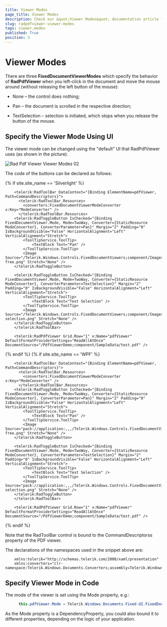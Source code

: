 ```yaml
---
title: Viewer Modes
page_title: Viewer Modes
description: Check our &quot;Viewer Modes&quot; documentation article for the RadPdfViewer {{ site.framework_name }} control.
slug: radpdfviewer-viewer-modes
tags: viewer,modes
published: True
position: 3
---
```


# Viewer Modes



There are three __FixedDocumentViewerModes__ which specify the behavior of __RadPdfViewer__ when you left-click in the document and move the mouse around (without releasing the left button of the mouse):
      

* None – the control does nothing;

* Pan – the document is scrolled in the respective direction;

* TextSelection – selection is initiated, which stops when you release the button of the mouse.

## Specify the Viewer Mode Using UI

The viewer mode can be changed using the "default" UI that RadPdfViewer uses (as shown in the picture).

![Rad Pdf Viewer Viewer Modes 02](images/RadPdfViewer_ViewerModes_02.png)

The code of the buttons can be declared as follows:

{% if site.site_name == 'Silverlight' %}


```XAML
	<telerik:RadToolBar DataContext="{Binding ElementName=pdfViewer, Path=CommandDescriptors}">
	  <telerik:RadToolBar.Resources>
	    <converters:FixedDocumentViewerModeConverter x:Key="ModeConverter" />
	  </telerik:RadToolBar.Resources>
	<telerik:RadToggleButton IsChecked="{Binding FixedDocumentViewer.Mode, Mode=TwoWay, Converter={StaticResource ModeConverter}, ConverterParameter=Pan}" Margin="2" Padding="0" IsBackgroundVisible="False" HorizontalAlignment="Left" VerticalAlignment="Stretch">
		<ToolTipService.ToolTip>
			<TextBlock Text="Pan" />
		</ToolTipService.ToolTip>
		<Image Source="/Telerik.Windows.Controls.FixedDocumentViewers;component/Images/hand-free.png" Stretch="None" />
	</telerik:RadToggleButton>
	
	<telerik:RadToggleButton IsChecked="{Binding FixedDocumentViewer.Mode, Mode=TwoWay, Converter={StaticResource ModeConverter}, ConverterParameter=TextSelection}" Margin="2" Padding="0" IsBackgroundVisible="False" HorizontalAlignment="Left" VerticalAlignment="Stretch">
		<ToolTipService.ToolTip>
			<TextBlock Text="Text Selection" />
		</ToolTipService.ToolTip>
		<Image Source="/Telerik.Windows.Controls.FixedDocumentViewers;component/Images/text-selection.png" Stretch="None" />
	</telerik:RadToggleButton>
	</telerik:RadToolBar>
	
	<telerik:RadPdfViewer Grid.Row="1" x:Name="pdfViewer" DefaultFormatProviderSettings="ReadAllAtOnce" DocumentSource="/PdfViewerDemo;component/SampleData/test.pdf" />
```
{% endif %}
{% if site.site_name == 'WPF' %}


```XAML
	<telerik:RadToolBar DataContext="{Binding ElementName=pdfViewer, Path=CommandDescriptors}">
	  <telerik:RadToolBar.Resources>
	    <converters:FixedDocumentViewerModeConverter x:Key="ModeConverter" />
	  </telerik:RadToolBar.Resources>
	<telerik:RadToggleButton IsChecked="{Binding FixedDocumentViewer.Mode, Mode=TwoWay, Converter={StaticResource ModeConverter}, ConverterParameter=Pan}" Margin="2" Padding="0" IsBackgroundVisible="False" HorizontalAlignment="Left" VerticalAlignment="Stretch">
		<ToolTipService.ToolTip>
			<TextBlock Text="Pan" />
		</ToolTipService.ToolTip>
		<Image Source="pack://application:,,,/Telerik.Windows.Controls.FixedDocumentViewers;component/Images/hand-free.png" Stretch="None" />
	</telerik:RadToggleButton>
	
	<telerik:RadToggleButton IsChecked="{Binding FixedDocumentViewer.Mode, Mode=TwoWay, Converter={StaticResource ModeConverter}, ConverterParameter=TextSelection}" Margin="2" Padding="0" IsBackgroundVisible="False" HorizontalAlignment="Left" VerticalAlignment="Stretch">
		<ToolTipService.ToolTip>
			<TextBlock Text="Text Selection" />
		</ToolTipService.ToolTip>
		<Image Source="pack://application:,,,/Telerik.Windows.Controls.FixedDocumentViewers;component/Images/text-selection.png" Stretch="None" />
	</telerik:RadToggleButton>
	</telerik:RadToolBar>
	
	<telerik:RadPdfViewer Grid.Row="1" x:Name="pdfViewer" DefaultFormatProviderSettings="ReadAllAtOnce" DocumentSource="/PdfViewerDemo;component/SampleData/test.pdf" />
```
{% endif %}

Note that the RadToolBar control is bound to the CommandDescriptorss property of the PDF viewer.

The declarations of the namespaces used in the snippet above are:



```XAML
	xmlns:telerik="http://schemas.telerik.com/2008/xaml/presentation"
	xmlns:converters="clr-namespace:Telerik.Windows.Documents.Converters;assembly=Telerik.Windows.Controls.FixedDocumentViewers"
```



## Specify Viewer Mode in Code

The mode of the viewer is set using the Mode property, e.g.:



```C#
	  this.pdfViewer.Mode = Telerik.Windows.Documents.Fixed.UI.FixedDocumentViewerMode.TextSelection;
```



As the Mode property is a DependencyProperty, you could also bound it to different properties, depending on the logic of your application.

